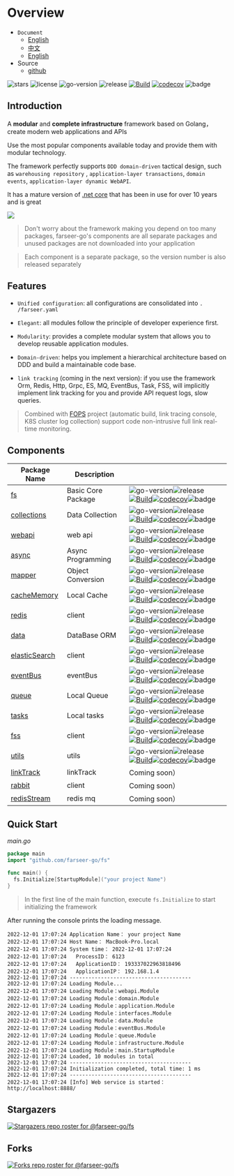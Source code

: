 # Overview
- `Document`
  - [English](https://farseer-go.gitee.io/en-us/)
  - [中文](https://farseer-go.gitee.io/)
  - [English](https://farseer-go.github.io/doc/en-us/)
- Source
  - [github](https://github.com/farseer-go/fs)

![stars](https://img.shields.io/github/stars/farseer-go?style=social)
![license](https://img.shields.io/github/license/farseer-go/fs)
![go-version](https://img.shields.io/github/go-mod/go-version/farseer-go/fs)
![release](https://img.shields.io/github/v/release/farseer-go/fs)
[![Build](https://github.com/farseer-go/fs/actions/workflows/go.yml/badge.svg)](https://github.com/farseer-go/fs/actions/workflows/go.yml)
[![codecov](https://img.shields.io/codecov/c/github/farseer-go/fs)](https://codecov.io/gh/farseer-go/fs)
![badge](https://goreportcard.com/badge/github.com/farseer-go/fs)
## Introduction

A **modular** and **complete infrastructure** framework based on Golang，create modern web applications and APIs

Use the most popular components available today and provide them with modular technology.

The framework perfectly supports `DDD domain-driven` tactical design, such as `warehousing repository`
, `application-layer transactions`, `domain events`, `application-layer dynamic WebAPI`.

It has a mature version of [.net core](https://github.com/FarseerNet/Farseer.Net/) that has been in use for over 10
years and is great

![](https://farseer-go.gitee.io/images/farseer-go.png)

> Don't worry about the framework making you depend on too many packages, farseer-go's components are all separate
> packages and unused packages are not downloaded into your application

> Each component is a separate package, so the version number is also released separately

## Features

- `Unified configuration`: all configurations are consolidated into `. /farseer.yaml`

- `Elegant`: all modules follow the principle of developer experience first.

- `Modularity`: provides a complete modular system that allows you to develop reusable application modules.

- `Domain-driven`: helps you implement a hierarchical architecture based on DDD and build a maintainable code base.

- `link tracking` (coming in the next version): if you use the framework Orm, Redis, Http, Grpc, ES, MQ, EventBus, Task, FSS, will implicitly implement link tracking for you and provide API request logs, slow queries.

> Combined with [FOPS](https://github.com/FarseerNet/FOPS) project (automatic build, link tracing console, K8S cluster log collection) support code non-intrusive full link real-time monitoring.

## Components

| Package Name                                                 | Description        |                                                                                                                                                                                                                                                                                                                                                                                                                                                                                                                                               |
|--------------------------------------------------------------|--------------------|-----------------------------------------------------------------------------------------------------------------------------------------------------------------------------------------------------------------------------------------------------------------------------------------------------------------------------------------------------------------------------------------------------------------------------------------------------------------------------------------------------------------------------------------------|
| [fs](https://github.com/farseer-go/fs)                       | Basic Core Package | ![go-version](https://img.shields.io/github/go-mod/go-version/farseer-go/fs)![release](https://img.shields.io/github/v/release/farseer-go/fs)[![Build](https://github.com/farseer-go/fs/actions/workflows/go.yml/badge.svg)](https://github.com/farseer-go/fs/actions/workflows/go.yml)[![codecov](https://img.shields.io/codecov/c/github/farseer-go/fs)](https://codecov.io/gh/farseer-go/fs)![badge](https://goreportcard.com/badge/github.com/farseer-go/fs)                                                                              |
| [collections](https://github.com/farseer-go/collections)     | Data Collection    | ![go-version](https://img.shields.io/github/go-mod/go-version/farseer-go/collections)![release](https://img.shields.io/github/v/release/farseer-go/collections)[![Build](https://github.com/farseer-go/collections/actions/workflows/go.yml/badge.svg)](https://github.com/farseer-go/collections/actions/workflows/go.yml)[![codecov](https://img.shields.io/codecov/c/github/farseer-go/collections)](https://codecov.io/gh/farseer-go/collections)![badge](https://goreportcard.com/badge/github.com/farseer-go/collections)               |
| [webapi](https://github.com/farseer-go/webapi)               | web api            | ![go-version](https://img.shields.io/github/go-mod/go-version/farseer-go/webapi)![release](https://img.shields.io/github/v/release/farseer-go/webapi)[![Build](https://github.com/farseer-go/webapi/actions/workflows/go.yml/badge.svg)](https://github.com/farseer-go/webapi/actions/workflows/go.yml)[![codecov](https://img.shields.io/codecov/c/github/farseer-go/webapi)](https://codecov.io/gh/farseer-go/webapi)![badge](https://goreportcard.com/badge/github.com/farseer-go/webapi)                                                  |
| [async](https://github.com/farseer-go/async)                 | Async Programming  | ![go-version](https://img.shields.io/github/go-mod/go-version/farseer-go/async)![release](https://img.shields.io/github/v/release/farseer-go/async)[![Build](https://github.com/farseer-go/async/actions/workflows/go.yml/badge.svg)](https://github.com/farseer-go/async/actions/workflows/go.yml)[![codecov](https://img.shields.io/codecov/c/github/farseer-go/async)](https://codecov.io/gh/farseer-go/async)![badge](https://goreportcard.com/badge/github.com/farseer-go/async)                                                         | 
| [mapper](https://github.com/farseer-go/mapper)               | Object Conversion  | ![go-version](https://img.shields.io/github/go-mod/go-version/farseer-go/mapper)![release](https://img.shields.io/github/v/release/farseer-go/mapper)[![Build](https://github.com/farseer-go/mapper/actions/workflows/go.yml/badge.svg)](https://github.com/farseer-go/mapper/actions/workflows/go.yml)[![codecov](https://img.shields.io/codecov/c/github/farseer-go/mapper)](https://codecov.io/gh/farseer-go/mapper)![badge](https://goreportcard.com/badge/github.com/farseer-go/mapper)                                                  | 
| [cacheMemory](https://github.com/farseer-go/cacheMemory)     | Local Cache        | ![go-version](https://img.shields.io/github/go-mod/go-version/farseer-go/cacheMemory)![release](https://img.shields.io/github/v/release/farseer-go/cacheMemory)[![Build](https://github.com/farseer-go/cacheMemory/actions/workflows/go.yml/badge.svg)](https://github.com/farseer-go/cacheMemory/actions/workflows/go.yml)[![codecov](https://img.shields.io/codecov/c/github/farseer-go/cacheMemory)](https://codecov.io/gh/farseer-go/cacheMemory)![badge](https://goreportcard.com/badge/github.com/farseer-go/cacheMemory)               |
| [redis](https://github.com/farseer-go/redis)                 | client             | ![go-version](https://img.shields.io/github/go-mod/go-version/farseer-go/redis)![release](https://img.shields.io/github/v/release/farseer-go/redis)[![Build](https://github.com/farseer-go/redis/actions/workflows/go.yml/badge.svg)](https://github.com/farseer-go/redis/actions/workflows/go.yml)[![codecov](https://img.shields.io/codecov/c/github/farseer-go/redis)](https://codecov.io/gh/farseer-go/redis)![badge](https://goreportcard.com/badge/github.com/farseer-go/redis)                                                         |
| [data](https://github.com/farseer-go/data)                   | DataBase ORM       | ![go-version](https://img.shields.io/github/go-mod/go-version/farseer-go/data)![release](https://img.shields.io/github/v/release/farseer-go/data)[![Build](https://github.com/farseer-go/data/actions/workflows/go.yml/badge.svg)](https://github.com/farseer-go/data/actions/workflows/go.yml)[![codecov](https://img.shields.io/codecov/c/github/farseer-go/data)](https://codecov.io/gh/farseer-go/data)![badge](https://goreportcard.com/badge/github.com/farseer-go/data)                                                                | 
| [elasticSearch](https://github.com/farseer-go/elasticSearch) | client             | ![go-version](https://img.shields.io/github/go-mod/go-version/farseer-go/elasticSearch)![release](https://img.shields.io/github/v/release/farseer-go/elasticSearch)[![Build](https://github.com/farseer-go/elasticSearch/actions/workflows/go.yml/badge.svg)](https://github.com/farseer-go/elasticSearch/actions/workflows/go.yml)[![codecov](https://img.shields.io/codecov/c/github/farseer-go/elasticSearch)](https://codecov.io/gh/farseer-go/elasticSearch)![badge](https://goreportcard.com/badge/github.com/farseer-go/elasticSearch) | 
| [eventBus](https://github.com/farseer-go/eventBus)           | eventBus           | ![go-version](https://img.shields.io/github/go-mod/go-version/farseer-go/eventBus)![release](https://img.shields.io/github/v/release/farseer-go/eventBus)[![Build](https://github.com/farseer-go/eventBus/actions/workflows/go.yml/badge.svg)](https://github.com/farseer-go/eventBus/actions/workflows/go.yml)[![codecov](https://img.shields.io/codecov/c/github/farseer-go/eventBus)](https://codecov.io/gh/farseer-go/eventBus)![badge](https://goreportcard.com/badge/github.com/farseer-go/eventBus)                                    | 
| [queue](https://github.com/farseer-go/queue)                 | Local Queue        | ![go-version](https://img.shields.io/github/go-mod/go-version/farseer-go/queue)![release](https://img.shields.io/github/v/release/farseer-go/queue)[![Build](https://github.com/farseer-go/queue/actions/workflows/go.yml/badge.svg)](https://github.com/farseer-go/queue/actions/workflows/go.yml)[![codecov](https://img.shields.io/codecov/c/github/farseer-go/queue)](https://codecov.io/gh/farseer-go/queue)![badge](https://goreportcard.com/badge/github.com/farseer-go/queue)                                                         | 
| [tasks](https://github.com/farseer-go/tasks)                 | Local tasks        | ![go-version](https://img.shields.io/github/go-mod/go-version/farseer-go/tasks)![release](https://img.shields.io/github/v/release/farseer-go/tasks)[![Build](https://github.com/farseer-go/tasks/actions/workflows/go.yml/badge.svg)](https://github.com/farseer-go/tasks/actions/workflows/go.yml)[![codecov](https://img.shields.io/codecov/c/github/farseer-go/tasks)](https://codecov.io/gh/farseer-go/tasks)![badge](https://goreportcard.com/badge/github.com/farseer-go/tasks)                                                         | 
| [fss](https://github.com/farseer-go/fss)                     | client             | ![go-version](https://img.shields.io/github/go-mod/go-version/farseer-go/fss)![release](https://img.shields.io/github/v/release/farseer-go/fss)[![Build](https://github.com/farseer-go/fss/actions/workflows/go.yml/badge.svg)](https://github.com/farseer-go/fss/actions/workflows/go.yml)[![codecov](https://img.shields.io/codecov/c/github/farseer-go/fss)](https://codecov.io/gh/farseer-go/fss)![badge](https://goreportcard.com/badge/github.com/farseer-go/fss)                                                                       | 
| [utils](https://github.com/farseer-go/utils)                 | utils              | ![go-version](https://img.shields.io/github/go-mod/go-version/farseer-go/utils)![release](https://img.shields.io/github/v/release/farseer-go/utils)[![Build](https://github.com/farseer-go/utils/actions/workflows/go.yml/badge.svg)](https://github.com/farseer-go/utils/actions/workflows/go.yml)[![codecov](https://img.shields.io/codecov/c/github/farseer-go/utils)](https://codecov.io/gh/farseer-go/utils)![badge](https://goreportcard.com/badge/github.com/farseer-go/utils)                                                         |
| [linkTrack](https://github.com/farseer-go/linkTrack)         | linkTrack          | Coming soon）                                                                                                                                                                                                                                                                                                                                                                                                                                                                                                                                  |
| [rabbit](https://github.com/farseer-go/rabbit)               | client             | Coming soon）                                                                                                                                                                                                                                                                                                                                                                                                                                                                                                                                  |
| [redisStream](https://github.com/farseer-go/redisStream)     | redis mq           | Coming soon）                                                                                                                                                                                                                                                                                                                                                                                                                                                                                                                                  |

## Quick Start

_main.go_
```go
package main
import "github.com/farseer-go/fs"

func main() {
  fs.Initialize[StartupModule]("your project Name")
}
```

> In the first line of the main function, execute `fs.Initialize` to start initializing the framework

After running the console prints the loading message.

```
2022-12-01 17:07:24 Application Name： your project Name
2022-12-01 17:07:24 Host Name： MacBook-Pro.local
2022-12-01 17:07:24 System time： 2022-12-01 17:07:24
2022-12-01 17:07:24   ProcessID： 6123
2022-12-01 17:07:24   ApplicationID： 193337022963818496
2022-12-01 17:07:24   ApplicationIP： 192.168.1.4
2022-12-01 17:07:24 ---------------------------------------
2022-12-01 17:07:24 Loading Module...
2022-12-01 17:07:24 Loading Module：webapi.Module
2022-12-01 17:07:24 Loading Module：domain.Module
2022-12-01 17:07:24 Loading Module：application.Module
2022-12-01 17:07:24 Loading Module：interfaces.Module
2022-12-01 17:07:24 Loading Module：data.Module
2022-12-01 17:07:24 Loading Module：eventBus.Module
2022-12-01 17:07:24 Loading Module：queue.Module
2022-12-01 17:07:24 Loading Module：infrastructure.Module
2022-12-01 17:07:24 Loading Module：main.StartupModule
2022-12-01 17:07:24 Loaded, 10 modules in total
2022-12-01 17:07:24 ---------------------------------------
2022-12-01 17:07:24 Initialization completed, total time: 1 ms 
2022-12-01 17:07:24 ---------------------------------------
2022-12-01 17:07:24 [Info] Web service is started：http://localhost:8888/
```
## Stargazers

[![Stargazers repo roster for @farseer-go/fs](https://reporoster.com/stars/farseer-go/fs)](https://github.com/farseer-go/fs/stargazers)

## Forks

[![Forks repo roster for @farseer-go/fs](https://reporoster.com/forks/farseer-go/fs)](https://github.com/farseer-go/fs/network/members)